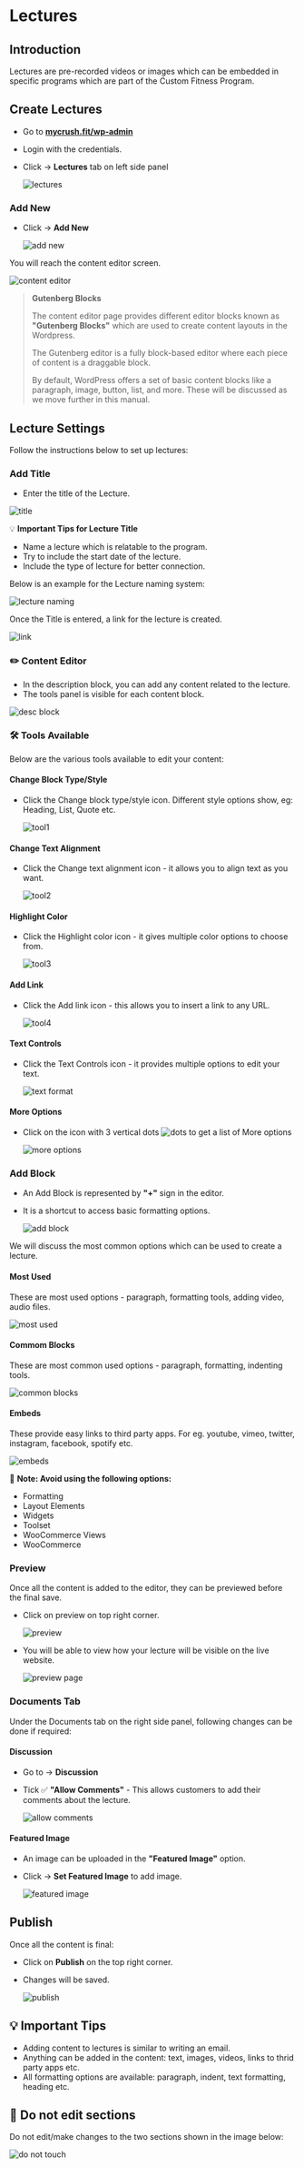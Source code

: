 # **Lectures**

## **Introduction**

Lectures are pre-recorded videos or images which can be embedded in specific programs which are part of the Custom Fitness Program.

## **Create Lectures**

*   Go to <a href="https://www.mycrush.fit/wp-admin" target="_blank">**mycrush.fit/wp-admin**</a>
*   Login with the credentials.
*   Click -> **Lectures** tab on left side panel

    ![lectures](../images/Lectures/lectures.jpg)

### **Add New**

*   Click -> **Add New**

    ![add new](../images/Lectures/addnew.jpg)

You will reach the content editor screen.

![content editor](../images/Lectures/contenteditor.jpg)

>   **Gutenberg Blocks**
>
> The content editor page provides different editor blocks known as **"Gutenberg Blocks"** which are used to create content layouts in the Wordpress.
>   
>   The Gutenberg editor is a fully block-based editor where each piece of content is a draggable block.
>   
>   By default, WordPress offers a set of basic content blocks like a paragraph, image, button, list, and more. These will be discussed as we move further in this manual.
> 

##  **Lecture Settings**

Follow the instructions below to set up lectures:

### **Add Title**

*   Enter the title of the Lecture.

![title](../images/Lectures/title.jpg)

:bulb: **Important Tips for Lecture Title**

-   Name a lecture which is relatable to the program.
-   Try to include the start date of the lecture.
-   Include the type of lecture for better connection.

Below is an example for the Lecture naming system:

![lecture naming](../images\Lectures\lecturenaming.jpg)


Once the Title is entered, a link for the lecture is created.

![link](../images/Lectures/link.jpg)

### :pencil2: **Content Editor**

*   In the description block, you can add any content related to the lecture.
*   The tools panel is visible for each content block.

![desc block](../images/Lectures/descblock.jpg)

### :hammer_and_wrench: **Tools Available**

Below are the various tools available to edit your content:

####    **Change Block Type/Style**

*   Click the Change block type/style icon. Different style options show, eg: Heading, List, Quote etc.

    ![tool1](../images/Lectures/tool1.jpg)

####    **Change Text Alignment**

*   Click the Change text alignment icon - it allows you to align text as you want.

    ![tool2](../images/Lectures/tool2.jpg)

####    **Highlight Color**

*   Click the Highlight color icon - it gives multiple color options to choose from.

    ![tool3](../images/Lectures/tool3.jpg)

####    **Add Link**

*   Click the Add link icon - this allows you to insert a link to any URL.

    ![tool4](../images/Lectures/tool4.jpg)

####    **Text Controls**

*   Click the Text Controls icon - it provides multiple options to edit your text.

    ![text format](../images/Lectures/textformat.jpg)

####    **More Options**

*   Click on the icon with 3 vertical dots ![dots](../images\Lectures\dots.jpg) to get a list of More options

    ![more options](../images/Lectures/moreoptions.jpg)

### **Add Block**

- An Add Block is represented by **"+"** sign in the editor.
- It is a shortcut to access basic formatting options.

    ![add block](../images/Lectures/addblock.jpg)

We will discuss the most common options which can be used to create a lecture.

####    **Most Used**

These are most used options - paragraph, formatting tools, adding video, audio files.

![most used](../images/Lectures/mostused.jpg)

####    **Commom Blocks** 

These are most common used options -  paragraph, formatting, indenting tools.

![common blocks](../images/Lectures/commonblocks.jpg)

####    **Embeds** 

These provide easy links to third party apps. For eg. youtube, vimeo, twitter, instagram, facebook, spotify etc.

![embeds](../images/Lectures/embeds.jpg)

:memo: **Note: Avoid using the following options:**

-   Formatting
-   Layout Elements
-   Widgets
-   Toolset
-   WooCommerce Views
-   WooCommerce


### **Preview**

Once all the content is added to the editor, they can be previewed before the final save.

*   Click on preview on top right corner.

    ![preview](../images/Lectures/preview.jpg)

*   You will be able to view how your lecture will be visible on the live website.

    ![preview page](../images/Lectures/previewpage.jpg)


### **Documents Tab**

Under the Documents tab on the right side panel, following changes can be done if required:

####    **Discussion**

*   Go to -> **Discussion**
*   Tick :white_check_mark: **"Allow Comments"** - This allows customers to add their comments about the lecture.

    ![allow comments](../images/Lectures/allowcomments.jpg)

####    **Featured Image**

*   An image can be uploaded in the **"Featured Image"** option.
-   Click -> **Set Featured Image** to add image.

    ![featured image](../images/Lectures/featuredimage.jpg)

## **Publish**

Once all the content is final:

-   Click on **Publish** on the top right corner.
-   Changes will be saved.

    ![publish](../images/Lectures/publish.jpg)


## :bulb: **Important Tips**

-   Adding content to lectures is similar to writing an email.
-   Anything can be added in the content: text, images, videos, links to thrid party apps etc.
-   All formatting options are available: paragraph, indent, text formatting, heading etc.

##  :no_entry_sign: **Do not edit sections**

Do not edit/make changes to the two sections shown in the image below:

![do not touch](../images/Lectures/donottouch.jpg)


